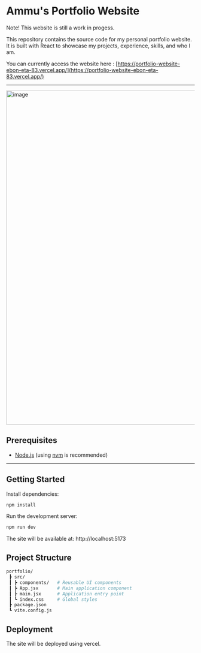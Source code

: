 # Ammu's Portfolio Website

Note! This website is still a work in progess.

This repository contains the source code for my personal portfolio website.  
It is built with React to showcase my projects, experience, skills, and who I am.

You can currently access the website here : [https://portfolio-website-ebon-eta-83.vercel.app/](https://portfolio-website-ebon-eta-83.vercel.app/)

---

<img width="1060" height="891" alt="image" src="https://github.com/user-attachments/assets/6b53510b-8d40-4df5-8e72-f92e55bdd4c0" />


## Prerequisites

- [Node.js](https://nodejs.org/) (using [nvm](https://github.com/nvm-sh/nvm) is recommended)

---

## Getting Started

Install dependencies:

```bash
npm install
```

Run the development server:

```bash
npm run dev
```

The site will be available at:
http://localhost:5173

## Project Structure
```bash
portfolio/
 ┣ src/
 ┃ ┣ components/   # Reusable UI components
 ┃ ┣ App.jsx       # Main application component
 ┃ ┣ main.jsx      # Application entry point
 ┃ ┗ index.css     # Global styles
 ┣ package.json
 ┗ vite.config.js
```

## Deployment
The site will be deployed using vercel.
